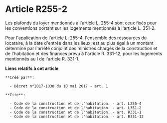 # Article R255-2

Les plafonds du loyer mentionnés à l'article L. 255-4 sont ceux fixés pour les conventions portant sur les logements
mentionnés à l'article L. 351-2. 

Pour l'application de l'article L. 255-4, l'ensemble des ressources du locataire, à la date d'entrée dans les lieux, est au
plus égal à un montant déterminé par l'arrêté conjoint des ministres chargés de la construction et de l'habitation et des
finances prévu à l'article R. 331-12, pour les logements mentionnés au I de l'article R. 331-1.

**Liens relatifs à cet article**

	**Créé par**:

	  - Décret n°2017-1038 du 10 mai 2017 - art. 1

	**Cite**:

	  - Code de la construction et de l'habitation. - art. L255-4
	  - Code de la construction et de l'habitation. - art. L351-2
	  - Code de la construction et de l'habitation. - art. R331-1
	  - Code de la construction et de l'habitation. - art. R331-12
